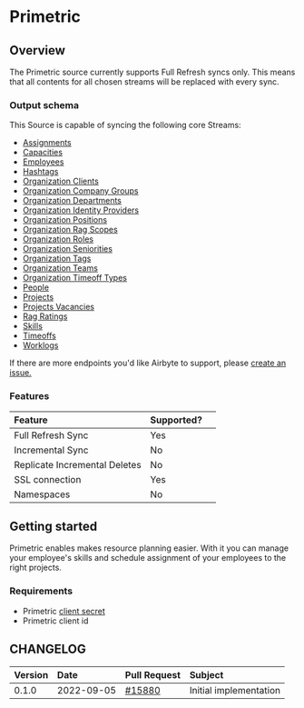 # Primetric

## Overview

The Primetric source currently supports Full Refresh syncs only. This means that all contents for all chosen streams will be replaced with every sync.

### Output schema

This Source is capable of syncing the following core Streams:

* [Assignments](https://developer.primetric.com/#614ec96a-3a6e-4124-8e17-2a47b9fd2ab2)
* [Capacities](https://developer.primetric.com/#62d3dac7-130c-4251-abd1-fc4143e6135f)
* [Employees](https://developer.primetric.com/#2d3b810d-0bdf-4076-b635-bcb113c12dd2)
* [Hashtags](https://developer.primetric.com/#76dc7d53-f7ef-4e32-90c1-0bec3ee2954b)
* [Organization Clients](https://developer.primetric.com/#2bc0ae2d-ded2-4cad-b801-ce5b0e16dd0c)
* [Organization Company Groups](https://developer.primetric.com/#76fbffd3-9410-41cf-b1c7-c28f8934259b)
* [Organization Departments](https://developer.primetric.com/#e7b85cda-6a7e-4b5c-81eb-38ef22b9476b)
* [Organization Identity Providers](https://developer.primetric.com/#6194d5dd-a461-48ca-a98c-b43e22a8eaf9)
* [Organization Positions](https://developer.primetric.com/#8bb3e61c-8309-47fa-a11b-e809b5b6fa85)
* [Organization Rag Scopes](https://developer.primetric.com/#ade4f7f0-5afe-464d-a882-af0752d8b812)
* [Organization Roles](https://developer.primetric.com/#dbd3780e-a0bd-49ba-b55c-df2ac34cc59f)
* [Organization Seniorities](https://developer.primetric.com/#d87953ac-a26d-419f-8b68-290551acab66)
* [Organization Tags](https://developer.primetric.com/#04573d40-054e-480b-9b4d-af61152a8a80)
* [Organization Teams](https://developer.primetric.com/#1fa80784-7955-41bb-b0cd-7ea0a2791936)
* [Organization Timeoff Types](https://developer.primetric.com/#e6dd9b98-66ec-4854-9a25-6f6f6f34399c)
* [People](https://developer.primetric.com/#21d5b65a-2f0d-464a-a6c3-8026f0096b83)
* [Projects](https://developer.primetric.com/#2dbef41d-2b82-4697-a5b8-15b253077703)
* [Projects Vacancies](https://developer.primetric.com/#c43bef20-60c4-4f83-bbf0-0aa55c05d4d9)
* [Rag Ratings](https://developer.primetric.com/#1dfc0346-4f47-4e32-b602-00700404f881)
* [Skills](https://developer.primetric.com/#f60a6ff4-b301-4bff-9a7d-a7694572bfb4)
* [Timeoffs](https://developer.primetric.com/#daecfab4-1f4a-4744-b6eb-49f291b6092c)
* [Worklogs](https://developer.primetric.com/#cd27074c-2918-4894-b656-c56d38527981)

If there are more endpoints you'd like Airbyte to support, please [create an issue.](https://github.com/airbytehq/airbyte/issues/new/choose)

### Features

| Feature                       | Supported? |     |
|:------------------------------|:-----------|:----|
| Full Refresh Sync             | Yes        |     |
| Incremental Sync              | No         |     |
| Replicate Incremental Deletes | No         |     |
| SSL connection                | Yes        |     |
| Namespaces                    | No         |     |

## Getting started

Primetric enables makes resource planning easier. With it you can manage your employee's skills and schedule assignment of
your employees to the right projects.

### Requirements

* Primetric [client secret](https://app.primetric.com/administrator/integrations)
* Primetric client id

## CHANGELOG

| Version | Date       | Pull Request | Subject |
| :--- |:-----------| :--- | :--- |
| 0.1.0 | 2022-09-05 | [\#15880](https://github.com/airbytehq/airbyte/pull/15880) | Initial implementation |

